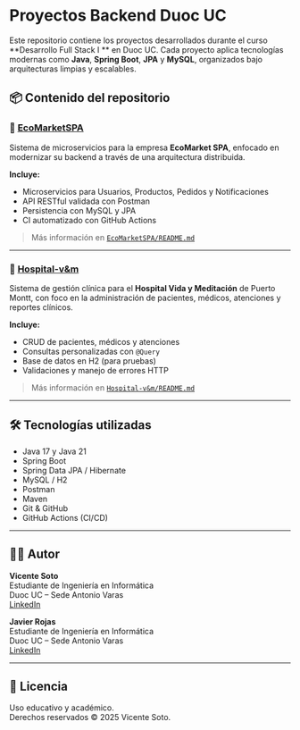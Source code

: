 # Proyectos Backend Duoc UC

Este repositorio contiene los proyectos desarrollados durante el curso **Desarrollo Full Stack I ** en Duoc UC. Cada proyecto aplica tecnologías modernas como **Java**, **Spring Boot**, **JPA** y **MySQL**, organizados bajo arquitecturas limpias y escalables.

## 📦 Contenido del repositorio

### 🔹 [EcoMarketSPA](./EcoMarketSPA)

Sistema de microservicios para la empresa **EcoMarket SPA**, enfocado en modernizar su backend a través de una arquitectura distribuida.

**Incluye:**

- Microservicios para Usuarios, Productos, Pedidos y Notificaciones
- API RESTful validada con Postman
- Persistencia con MySQL y JPA
- CI automatizado con GitHub Actions

> Más información en [`EcoMarketSPA/README.md`](./EcoMarketSPA/README.md)

---

### 🔹 [Hospital-v&m](./Hospital-v&m)

Sistema de gestión clínica para el **Hospital Vida y Meditación** de Puerto Montt, con foco en la administración de pacientes, médicos, atenciones y reportes clínicos.

**Incluye:**

- CRUD de pacientes, médicos y atenciones
- Consultas personalizadas con `@Query`
- Base de datos en H2 (para pruebas)
- Validaciones y manejo de errores HTTP

> Más información en [`Hospital-v&m/README.md`](./Hospital-v&m/README.md)

---

## 🛠️ Tecnologías utilizadas

- Java 17 y Java 21
- Spring Boot
- Spring Data JPA / Hibernate
- MySQL / H2
- Postman
- Maven
- Git & GitHub
- GitHub Actions (CI/CD)

---

## 👨‍💻 Autor

**Vicente Soto**  
Estudiante de Ingeniería en Informática  
Duoc UC – Sede Antonio Varas  
[LinkedIn](https://www.linkedin.com/in/vicente-alberto-soto-valladares-334819331/)

**Javier Rojas**  
Estudiante de Ingeniería en Informática  
Duoc UC – Sede Antonio Varas  
[LinkedIn](https://www.linkedin.com/in/javier-rojas-guerrero-48831a263/)

---

## 📝 Licencia

Uso educativo y académico.  
Derechos reservados © 2025 Vicente Soto.

